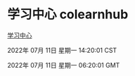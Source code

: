 # 学习中心 colearnhub
[学习中心](http://219.139.198.62:56308/colearnhub/)

2022年 07月 11日 星期一 14:20:01 CST

2022年 07月 11日 星期一 06:20:01 GMT
